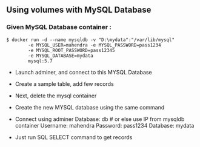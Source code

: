 ## Using volumes with MySQL Database

### Given MySQL Database container :

```
$ docker run -d --name mysqldb -v "D:\mydata":"/var/lib/mysql"
        -e MYSQL_USER=mahendra -e MYSQL_PASSWORD=pass1234 
        -e MYSQL_ROOT_PASSWORD=pass12345
        -e MYSQL_DATABASE=mydata
        mysql:5.7
```

- Launch adminer, and connect to this MYSQL Database
- Create a sample table, add few records

- Next, delete the mysql container

- Create the new MYSQL database using the same command

- Connect using adminer 
        Database:   db          # or else use IP from mysqldb container
        Username:   mahendra
        Password:   pass1234
        Database:   mydata

- Just run SQL SELECT command to get records

